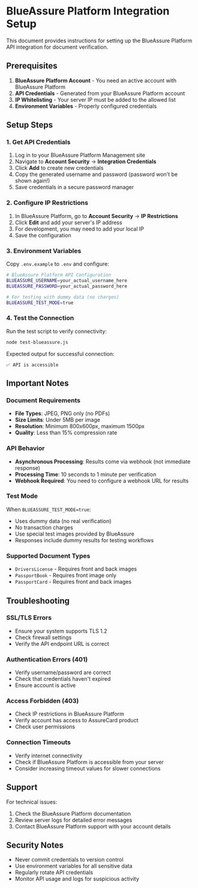 # BlueAssure Platform Integration Setup

This document provides instructions for setting up the BlueAssure Platform API integration for document verification.

## Prerequisites

1. **BlueAssure Platform Account** - You need an active account with BlueAssure Platform
2. **API Credentials** - Generated from your BlueAssure Platform account
3. **IP Whitelisting** - Your server IP must be added to the allowed list
4. **Environment Variables** - Properly configured credentials

## Setup Steps

### 1. Get API Credentials

1. Log in to your BlueAssure Platform Management site
2. Navigate to **Account Security** → **Integration Credentials**
3. Click **Add** to create new credentials
4. Copy the generated username and password (password won't be shown again!)
5. Save credentials in a secure password manager

### 2. Configure IP Restrictions

1. In BlueAssure Platform, go to **Account Security** → **IP Restrictions**
2. Click **Edit** and add your server's IP address
3. For development, you may need to add your local IP
4. Save the configuration

### 3. Environment Variables

Copy `.env.example` to `.env` and configure:

```bash
# BlueAssure Platform API Configuration
BLUEASSURE_USERNAME=your_actual_username_here
BLUEASSURE_PASSWORD=your_actual_password_here

# For testing with dummy data (no charges)
BLUEASSURE_TEST_MODE=true
```

### 4. Test the Connection

Run the test script to verify connectivity:

```bash
node test-blueassure.js
```

Expected output for successful connection:
```
✅ API is accessible
```

## Important Notes

### Document Requirements

- **File Types**: JPEG, PNG only (no PDFs)
- **Size Limits**: Under 5MB per image
- **Resolution**: Minimum 800x600px, maximum 1500px
- **Quality**: Less than 15% compression rate

### API Behavior

- **Asynchronous Processing**: Results come via webhook (not immediate response)
- **Processing Time**: 10 seconds to 1 minute per verification
- **Webhook Required**: You need to configure a webhook URL for results

### Test Mode

When `BLUEASSURE_TEST_MODE=true`:
- Uses dummy data (no real verification)
- No transaction charges
- Use special test images provided by BlueAssure
- Responses include dummy results for testing workflows

### Supported Document Types

- `DriversLicense` - Requires front and back images
- `PassportBook` - Requires front image only
- `PassportCard` - Requires front and back images

## Troubleshooting

### SSL/TLS Errors
- Ensure your system supports TLS 1.2
- Check firewall settings
- Verify the API endpoint URL is correct

### Authentication Errors (401)
- Verify username/password are correct
- Check that credentials haven't expired
- Ensure account is active

### Access Forbidden (403)
- Check IP restrictions in BlueAssure Platform
- Verify account has access to AssureCard product
- Check user permissions

### Connection Timeouts
- Verify internet connectivity
- Check if BlueAssure Platform is accessible from your server
- Consider increasing timeout values for slower connections

## Support

For technical issues:
1. Check the BlueAssure Platform documentation
2. Review server logs for detailed error messages
3. Contact BlueAssure Platform support with your account details

## Security Notes

- Never commit credentials to version control
- Use environment variables for all sensitive data
- Regularly rotate API credentials
- Monitor API usage and logs for suspicious activity 